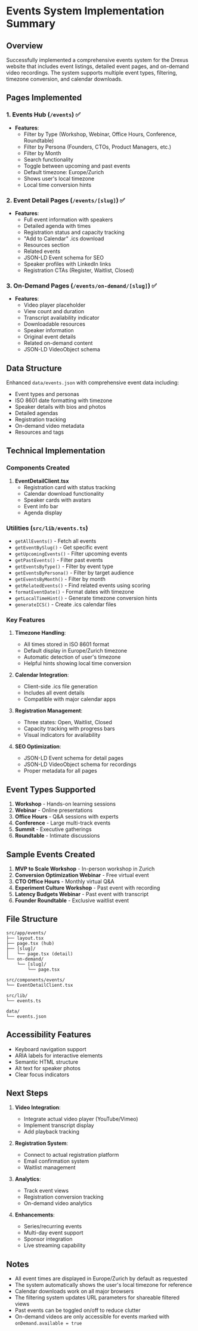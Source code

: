 # Events System Implementation Summary

## Overview

Successfully implemented a comprehensive events system for the Drexus website that includes event
listings, detailed event pages, and on-demand video recordings. The system supports multiple event
types, filtering, timezone conversion, and calendar downloads.

## Pages Implemented

### 1. Events Hub (`/events`) ✅

- **Features**:
  - Filter by Type (Workshop, Webinar, Office Hours, Conference, Roundtable)
  - Filter by Persona (Founders, CTOs, Product Managers, etc.)
  - Filter by Month
  - Search functionality
  - Toggle between upcoming and past events
  - Default timezone: Europe/Zurich
  - Shows user's local timezone
  - Local time conversion hints

### 2. Event Detail Pages (`/events/[slug]`) ✅

- **Features**:
  - Full event information with speakers
  - Detailed agenda with times
  - Registration status and capacity tracking
  - "Add to Calendar" .ics download
  - Resources section
  - Related events
  - JSON-LD Event schema for SEO
  - Speaker profiles with LinkedIn links
  - Registration CTAs (Register, Waitlist, Closed)

### 3. On-Demand Pages (`/events/on-demand/[slug]`) ✅

- **Features**:
  - Video player placeholder
  - View count and duration
  - Transcript availability indicator
  - Downloadable resources
  - Speaker information
  - Original event details
  - Related on-demand content
  - JSON-LD VideoObject schema

## Data Structure

Enhanced `data/events.json` with comprehensive event data including:

- Event types and personas
- ISO 8601 date formatting with timezone
- Speaker details with bios and photos
- Detailed agendas
- Registration tracking
- On-demand video metadata
- Resources and tags

## Technical Implementation

### Components Created

1. **EventDetailClient.tsx**
   - Registration card with status tracking
   - Calendar download functionality
   - Speaker cards with avatars
   - Event info bar
   - Agenda display

### Utilities (`src/lib/events.ts`)

- `getAllEvents()` - Fetch all events
- `getEventBySlug()` - Get specific event
- `getUpcomingEvents()` - Filter upcoming events
- `getPastEvents()` - Filter past events
- `getEventsByType()` - Filter by event type
- `getEventsByPersona()` - Filter by target audience
- `getEventsByMonth()` - Filter by month
- `getRelatedEvents()` - Find related events using scoring
- `formatEventDate()` - Format dates with timezone
- `getLocalTimeHint()` - Generate timezone conversion hints
- `generateICS()` - Create .ics calendar files

### Key Features

1. **Timezone Handling**:
   - All times stored in ISO 8601 format
   - Default display in Europe/Zurich timezone
   - Automatic detection of user's timezone
   - Helpful hints showing local time conversion

2. **Calendar Integration**:
   - Client-side .ics file generation
   - Includes all event details
   - Compatible with major calendar apps

3. **Registration Management**:
   - Three states: Open, Waitlist, Closed
   - Capacity tracking with progress bars
   - Visual indicators for availability

4. **SEO Optimization**:
   - JSON-LD Event schema for detail pages
   - JSON-LD VideoObject schema for recordings
   - Proper metadata for all pages

## Event Types Supported

1. **Workshop** - Hands-on learning sessions
2. **Webinar** - Online presentations
3. **Office Hours** - Q&A sessions with experts
4. **Conference** - Large multi-track events
5. **Summit** - Executive gatherings
6. **Roundtable** - Intimate discussions

## Sample Events Created

1. **MVP to Scale Workshop** - In-person workshop in Zurich
2. **Conversion Optimization Webinar** - Free virtual event
3. **CTO Office Hours** - Monthly virtual Q&A
4. **Experiment Culture Workshop** - Past event with recording
5. **Latency Budgets Webinar** - Past event with transcript
6. **Founder Roundtable** - Exclusive waitlist event

## File Structure

```
src/app/events/
├── layout.tsx
├── page.tsx (hub)
├── [slug]/
│   └── page.tsx (detail)
└── on-demand/
    └── [slug]/
        └── page.tsx

src/components/events/
└── EventDetailClient.tsx

src/lib/
└── events.ts

data/
└── events.json
```

## Accessibility Features

- Keyboard navigation support
- ARIA labels for interactive elements
- Semantic HTML structure
- Alt text for speaker photos
- Clear focus indicators

## Next Steps

1. **Video Integration**:
   - Integrate actual video player (YouTube/Vimeo)
   - Implement transcript display
   - Add playback tracking

2. **Registration System**:
   - Connect to actual registration platform
   - Email confirmation system
   - Waitlist management

3. **Analytics**:
   - Track event views
   - Registration conversion tracking
   - On-demand video analytics

4. **Enhancements**:
   - Series/recurring events
   - Multi-day event support
   - Sponsor integration
   - Live streaming capability

## Notes

- All event times are displayed in Europe/Zurich by default as requested
- The system automatically shows the user's local timezone for reference
- Calendar downloads work on all major browsers
- The filtering system updates URL parameters for shareable filtered views
- Past events can be toggled on/off to reduce clutter
- On-demand videos are only accessible for events marked with `onDemand.available = true`
